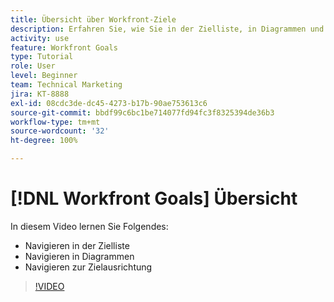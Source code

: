```yaml
---
title: Übersicht über Workfront-Ziele
description: Erfahren Sie, wie Sie in der Zielliste, in Diagrammen und in der Zielausrichtung navigieren.
activity: use
feature: Workfront Goals
type: Tutorial
role: User
level: Beginner
team: Technical Marketing
jira: KT-8888
exl-id: 08cdc3de-dc45-4273-b17b-90ae753613c6
source-git-commit: bbdf99c6bc1be714077fd94fc3f8325394de36b3
workflow-type: tm+mt
source-wordcount: '32'
ht-degree: 100%

---
```


# [!DNL Workfront Goals] Übersicht

In diesem Video lernen Sie Folgendes:

* Navigieren in der Zielliste
* Navigieren in Diagrammen
* Navigieren zur Zielausrichtung

>[!VIDEO](https://video.tv.adobe.com/v/3431645/?quality=12&learn=on&enablevpops=1&captions=ger)
